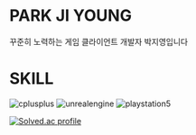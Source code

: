 # PARK JI YOUNG
꾸준히 노력하는 게임 클라이언트 개발자 박지영입니다

# SKILL
![cplusplus](https://img.shields.io/badge/cplusplus-00599C.svg?&style=for-the-badge&logo=cplusplus&logoColor=white)
![unrealengine](https://img.shields.io/badge/unrealengine-0E1128.svg?&style=for-the-badge&logo=unrealengine&logoColor=white)
![playstation5](https://img.shields.io/badge/playstation5-003791.svg?&style=for-the-badge&logo=playstation5&logoColor=white)

[![Solved.ac profile](http://mazassumnida.wtf/api/generate_badge?boj=rwsss)](https://solved.ac/rwsss/)
